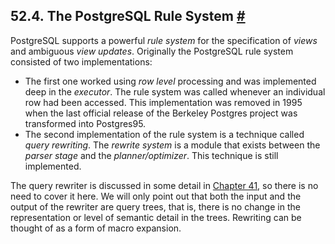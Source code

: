 ## 52.4. The PostgreSQL Rule System [#](#RULE-SYSTEM)

PostgreSQL supports a powerful *rule system* for the specification of *views* and ambiguous *view updates*. Originally the PostgreSQL rule system consisted of two implementations:

* The first one worked using *row level* processing and was implemented deep in the *executor*. The rule system was called whenever an individual row had been accessed. This implementation was removed in 1995 when the last official release of the Berkeley Postgres project was transformed into Postgres95.
* The second implementation of the rule system is a technique called *query rewriting*. The *rewrite system* is a module that exists between the *parser stage* and the *planner/optimizer*. This technique is still implemented.

The query rewriter is discussed in some detail in [Chapter 41](rules.html "Chapter 41. The Rule System"), so there is no need to cover it here. We will only point out that both the input and the output of the rewriter are query trees, that is, there is no change in the representation or level of semantic detail in the trees. Rewriting can be thought of as a form of macro expansion.